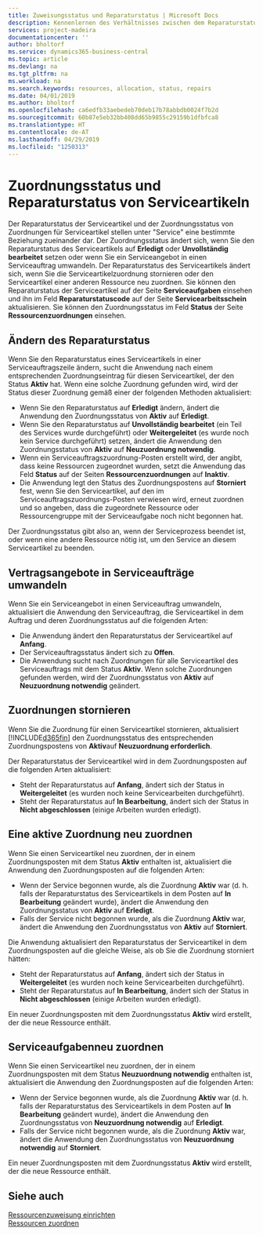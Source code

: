 ```yaml
---
title: Zuweisungsstatus und Reparaturstatus | Microsoft Docs
description: Kennenlernen des Verhältnisses zwischen dem Reparaturstatus der Serviceartikel und dem Zuordnungsstatus von Zuordnungen.
services: project-madeira
documentationcenter: ''
author: bholtorf
ms.service: dynamics365-business-central
ms.topic: article
ms.devlang: na
ms.tgt_pltfrm: na
ms.workload: na
ms.search.keywords: resources, allocation, status, repairs
ms.date: 04/01/2019
ms.author: bholtorf
ms.openlocfilehash: ca6edfb33aebedeb70deb17b78abbdb0024f7b2d
ms.sourcegitcommit: 60b87e5eb32bb408dd65b9855c29159b1dfbfca8
ms.translationtype: HT
ms.contentlocale: de-AT
ms.lasthandoff: 04/29/2019
ms.locfileid: "1250313"
---
```

# <a name="allocation-status-and-repair-status-of-service-items"></a>Zuordnungsstatus und Reparaturstatus von Serviceartikeln
Der Reparaturstatus der Serviceartikel und der Zuordnungsstatus von Zuordnungen für Serviceartikel stellen unter "Service" eine bestimmte Beziehung zueinander dar. Der Zuordnungsstatus ändert sich, wenn Sie den Reparaturstatus des Serviceartikels auf **Erledigt** oder **Unvollständig bearbeitet** setzen oder wenn Sie ein Serviceangebot in einen Serviceauftrag umwandeln. Der Reparaturstatus des Serviceartikels ändert sich, wenn Sie die Serviceartikelzuordnung stornieren oder den Serviceartikel einer anderen Ressource neu zuordnen. Sie können den Reparaturstatus der Serviceartikel auf der Seite **Serviceaufgaben** einsehen und ihn im Feld **Reparaturstatuscode** auf der Seite **Servicearbeitsschein** aktualisieren. Sie können den Zuordnungsstatus im Feld **Status** der Seite **Ressourcenzuordnungen** einsehen.  
  
## <a name="changing-repair-status"></a>Ändern des Reparaturstatus  
Wenn Sie den Reparaturstatus eines Serviceartikels in einer Serviceauftragszeile ändern, sucht die Anwendung nach einem entsprechenden Zuordnungseintrag für diesen Serviceartikel, der den Status **Aktiv** hat. Wenn eine solche Zuordnung gefunden wird, wird der Status dieser Zuordnung gemäß einer der folgenden Methoden aktualisiert:  
  
* Wenn Sie den Reparaturstatus auf **Erledigt** ändern, ändert die Anwendung den Zuordnungsstatus von **Aktiv** auf **Erledigt**.  
* Wenn Sie den Reparaturstatus auf **Unvollständig bearbeitet** (ein Teil des Services wurde durchgeführt) oder **Weitergeleitet** (es wurde noch kein Service durchgeführt) setzen, ändert die Anwendung den Zuordnungsstatus von **Aktiv** auf **Neuzuordnung notwendig**.  
* Wenn ein Serviceauftragszuordnung-Posten erstellt wird, der angibt, dass keine Ressourcen zugeordnet wurden, setzt die Anwendung das Feld **Status** auf der Seiten **Ressourcenzuordnungen** auf **Inaktiv**.  
* Die Anwendung legt den Status des Zuordnungspostens auf **Storniert** fest, wenn Sie den Serviceartikel, auf den im Serviceauftragszuordnungs-Posten verwiesen wird, erneut zuordnen und so angeben, dass die zugeordnete Ressource oder Ressourcengruppe mit der Serviceaufgabe noch nicht begonnen hat.  
  
Der Zuordnungsstatus gibt also an, wenn der Serviceprozess beendet ist, oder wenn eine andere Ressource nötig ist, um den Service an diesem Serviceartikel zu beenden.  
  
## <a name="converting-service-quotes-to-service-orders"></a>Vertragsangebote in Serviceaufträge umwandeln  
Wenn Sie ein Serviceangebot in einen Serviceauftrag umwandeln, aktualisiert die Anwendung den Serviceauftrag, die Serviceartikel in dem Auftrag und deren Zuordnungsstatus auf die folgenden Arten:  
  
* Die Anwendung ändert den Reparaturstatus der Serviceartikel auf **Anfang**.  
* Der Serviceauftragsstatus ändert sich zu **Offen**.  
* Die Anwendung sucht nach Zuordnungen für alle Serviceartikel des Serviceauftrags mit dem Status **Aktiv**. Wenn solche Zuordnungen gefunden werden, wird der Zuordnungsstatus von **Aktiv** auf **Neuzuordnung notwendig** geändert.  
  
## <a name="canceling-allocations"></a>Zuordnungen stornieren  
Wenn Sie die Zuordnung für einen Serviceartikel stornieren, aktualisiert [!INCLUDE[d365fin](includes/d365fin_md.md)] den Zuordnungsstatus des entsprechenden Zuordnungspostens von **Aktiv**auf **Neuzuordnung erforderlich**.

Der Reparaturstatus der Serviceartikel wird in dem Zuordnungsposten auf die folgenden Arten aktualisiert:  
  
* Steht der Reparaturstatus auf **Anfang**, ändert sich der Status in **Weitergeleitet** (es wurden noch keine Servicearbeiten durchgeführt).  
* Steht der Reparaturstatus auf **In Bearbeitung**, ändert sich der Status in **Nicht abgeschlossen** (einige Arbeiten wurden erledigt).  
  
## <a name="reallocating-an-active-allocation-entry"></a>Eine aktive Zuordnung neu zuordnen  
Wenn Sie einen Serviceartikel neu zuordnen, der in einem Zuordnungsposten mit dem Status **Aktiv** enthalten ist, aktualisiert die Anwendung den Zuordnungsposten auf die folgenden Arten:  
  
* Wenn der Service begonnen wurde, als die Zuordnung **Aktiv** war (d. h. falls der Reparaturstatus des Serviceartikels in dem Posten auf **In Bearbeitung** geändert wurde), ändert die Anwendung den Zuordnungsstatus von **Aktiv** auf **Erledigt**.  
* Falls der Service nicht begonnen wurde, als die Zuordnung **Aktiv** war, ändert die Anwendung den Zuordnungsstatus von **Aktiv** auf **Storniert**.  
  
Die Anwendung aktualisiert den Reparaturstatus der Serviceartikel in dem Zuordnungsposten auf die gleiche Weise, als ob Sie die Zuordnung storniert hätten:  
  
* Steht der Reparaturstatus auf **Anfang**, ändert sich der Status in **Weitergeleitet** (es wurden noch keine Servicearbeiten durchgeführt).  
* Steht der Reparaturstatus auf **In Bearbeitung**, ändert sich der Status in **Nicht abgeschlossen** (einige Arbeiten wurden erledigt).  
  
Ein neuer Zuordnungsposten mit dem Zuordnungsstatus **Aktiv** wird erstellt, der die neue Ressource enthält.  
  
## <a name="reallocating-a-service-item"></a>Serviceaufgabenneu zuordnen  
Wenn Sie einen Serviceartikel neu zuordnen, der in einem Zuordnungsposten mit dem Status **Neuzuordnung notwendig** enthalten ist, aktualisiert die Anwendung den Zuordnungsposten auf die folgenden Arten:  
  
* Wenn der Service begonnen wurde, als die Zuordnung **Aktiv** war (d. h. falls der Reparaturstatus des Serviceartikels in dem Posten auf **In Bearbeitung** geändert wurde), ändert die Anwendung den Zuordnungsstatus von **Neuzuordnung notwendig** auf **Erledigt**.  
* Falls der Service nicht begonnen wurde, als die Zuordnung **Aktiv** war, ändert die Anwendung den Zuordnungsstatus von **Neuzuordnung notwendig** auf **Storniert**.  
  
Ein neuer Zuordnungsposten mit dem Zuordnungsstatus **Aktiv** wird erstellt, der die neue Ressource enthält.  
  
## <a name="see-also"></a>Siehe auch  
[Ressourcenzuweisung einrichten](service-how-setup-resource-allocation.md)  
[Ressourcen zuordnen](service-how-to-allocate-resources.md)  

